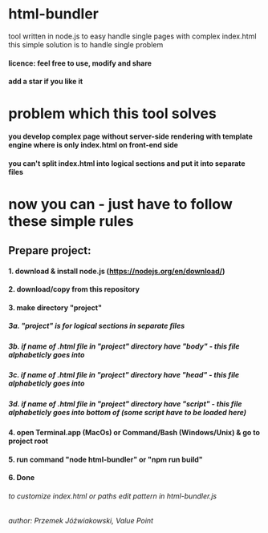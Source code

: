 # html-bundler
tool written in node.js to easy handle single pages with complex index.html
this simple solution is to handle single problem

#### licence: feel free to use, modify and share
#### add a star if you like it

# problem which this tool solves
#### you develop complex page without server-side rendering with template engine where is only index.html on front-end side
#### you can't split index.html into logical sections and put it into separate files

# now you can - just have to follow these simple rules

## Prepare project:
#### 1. download & install node.js (https://nodejs.org/en/download/)
#### 2. download/copy from this repository
#### 3. make directory "project"
##### 3a. "project" is for logical sections in separate files
##### 3b. if name of .html file in "project" directory have "body" - this file alphabeticly goes into <body>
##### 3c. if name of .html file in "project" directory have "head" - this file alphabeticly goes into <head>
##### 3d. if name of .html file in "project" directory have "script" - this file alphabeticly goes into bottom of <body> (some script have to be loaded here)
#### 4. open Terminal.app (MacOs) or Command/Bash (Windows/Unix) & go to project root
#### 5. run command "node html-bundler" or "npm run build"
#### 6. Done

###### to customize index.html or paths edit pattern in html-bundler.js
###### author: Przemek Jóźwiakowski, Value Point

